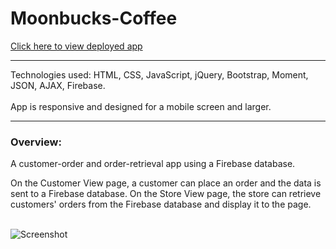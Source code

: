 # Moonbucks-Coffee

[Click here to view deployed app](https://makicoding.github.io/Moonbucks-Coffee-App/)
<br>
***

Technologies used: HTML, CSS, JavaScript, jQuery, Bootstrap, Moment, JSON, AJAX, Firebase.
<br></br>
App is responsive and designed for a mobile screen and larger. 

***
### Overview:
A customer-order and order-retrieval app using a Firebase database. 

On the Customer View page, a customer can place an order and the data is sent to a Firebase database. On the Store View page, the store can retrieve customers' orders from the Firebase database and display it to the page.
<br></br>

![Screenshot](https://raw.githubusercontent.com/makicoding/Moonbucks-Coffee-App/master/screenshot/Moonbucks_Screenshot_01.png)


